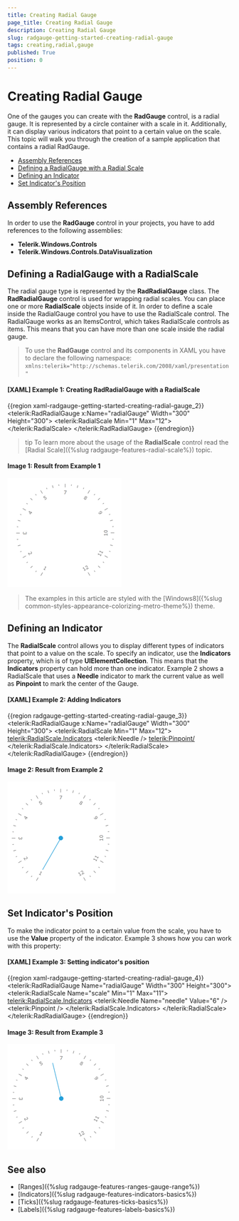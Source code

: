 ```yaml
---
title: Creating Radial Gauge
page_title: Creating Radial Gauge
description: Creating Radial Gauge
slug: radgauge-getting-started-creating-radial-gauge
tags: creating,radial,gauge
published: True
position: 0
---
```


# Creating Radial Gauge

One of the gauges you can create with the __RadGauge__ control, is a radial gauge. It is represented by a circle container with a scale in it. Additionally, it can display various indicators that point to a certain value on the scale. This topic will walk you through the creation of a sample application that contains a radial RadGauge.  

* [Assembly References](#assembly-references)  
* [Defining a RadialGauge with a Radial Scale](#defining-a-radialgauge-with-a-radialscale)
* [Defining an Indicator](#defining-an-indicator)
* [Set Indicator's Position](#set-indicators-position)

## Assembly References

In order to use the __RadGauge__ control in your projects, you have to add references to the following assemblies:			

* __Telerik.Windows.Controls__
* __Telerik.Windows.Controls.DataVisualization__

## Defining a RadialGauge with a RadialScale

The radial gauge type is represented by the __RadRadialGauge__ class. The __RadRadialGauge__ control is used for wrapping radial scales. You can place one or more __RadialScale__ objects inside of it. In order to define a scale inside the RadialGauge control you have to use the RadialScale control. The RadialGauge works as an ItemsControl, which takes RadialScale controls as items. This means that you can have more than one scale inside the radial gauge. 

>To use the __RadGauge__ control and its components in XAML you have to declare the following namespace:
>`xmlns:telerik="http://schemas.telerik.com/2008/xaml/presentation"`	

#### __[XAML] Example 1: Creating RadRadialGauge with a RadialScale__
{{region xaml-radgauge-getting-started-creating-radial-gauge_2}}
	<telerik:RadRadialGauge x:Name="radialGauge"
	                        Width="300"
	                        Height="300">
	    <telerik:RadialScale Min="1"
	                         Max="12">
	    </telerik:RadialScale>
	</telerik:RadRadialGauge>
{{endregion}}

>tip To learn more about the usage of the __RadialScale__ control read the [Radial Scale]({%slug radgauge-features-radial-scale%}) topic.  

#### __Image 1: Result from Example 1__

![RadRadialGauge with a RadialScale](images/RadGauge_GettingStarted_RadialGauge_02.png)

> The examples in this article are styled with the [Windows8]({%slug common-styles-appearance-colorizing-metro-theme%}) theme.

## Defining an Indicator

The __RadialScale__ control allows you to display different types of indicators that point to a value on the scale. To specify an indicator, use the __Indicators__ property, which is of type __UIElementCollection__. This means that the __Indicators__ property can hold more than one indicator. Example 2 shows a RadialScale that uses a __Needle__ indicator to mark the current value as well as __Pinpoint__ to mark the center of the Gauge.        

#### __[XAML] Example 2: Adding Indicators__
{{region radgauge-getting-started-creating-radial-gauge_3}}
	 <telerik:RadRadialGauge x:Name="radialGauge"
	                        Width="300"
	                        Height="300">
	    <telerik:RadialScale Min="1"
	                         Max="12">
	        <telerik:RadialScale.Indicators>
	            <telerik:Needle />
	            <telerik:Pinpoint/>
	        </telerik:RadialScale.Indicators>
	    </telerik:RadialScale>
	</telerik:RadRadialGauge>
{{endregion}}

#### __Image 2: Result from Example 2__

![RadRadialGauge with indicator](images/RadGauge_GettingStarted_RadialGauge_03.png)

## Set Indicator's Position

To make the indicator point to a certain value from the scale, you have to use the __Value__ property of the indicator. Example 3 shows how you can work with this property:        

#### __[XAML] Example 3: Setting indicator's position__
{{region xaml-radgauge-getting-started-creating-radial-gauge_4}}
	<telerik:RadRadialGauge Name="radialGauge"
	                    Width="300"
	                    Height="300">
	    <telerik:RadialScale Name="scale"
	                    Min="1"
	                    Max="11">
	        <telerik:RadialScale.Indicators>
	            <telerik:Needle Name="needle" Value="6" />
	            <telerik:Pinpoint />
	        </telerik:RadialScale.Indicators>
	    </telerik:RadialScale>
	</telerik:RadRadialGauge>
{{endregion}}

#### __Image 3: Result from Example 3__

![RadRadialGauge with Indicator position](images/RadGauge_GettingStarted_RadialGauge_04.png)

## See also

* [Ranges]({%slug radgauge-features-ranges-gauge-range%})
* [Indicators]({%slug radgauge-features-indicators-basics%})
* [Ticks]({%slug radgauge-features-ticks-basics%})
* [Labels]({%slug radgauge-features-labels-basics%})